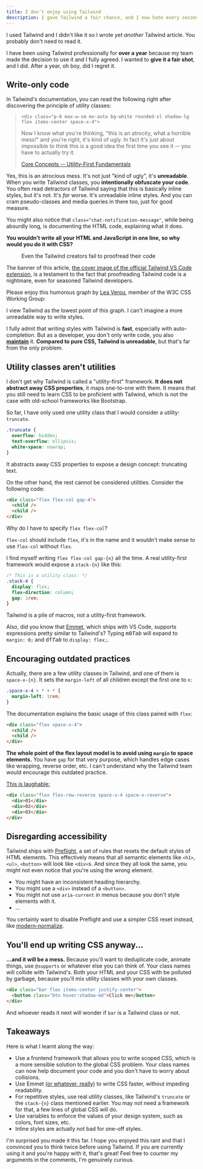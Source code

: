 ```yaml
---
title: I don't enjoy using Tailwind
description: I gave Tailwind a fair chance, and I now hate every second of it.
---
```


<script context="module">
  import banner from './banner.png?enhanced&w=1600;800';
  import Tldr from '$lib/Tldr.svelte';
  export { banner };
</script>

<Tldr>

I used Tailwind and I didn't like it so I wrote _yet another_ Tailwind article. You probably don't need to read it.

</Tldr>

I have been using Tailwind professionally for **over a year** because my team made the decision to use it and I fully agreed. I wanted to **give it a fair shot**, and I did. After a year, oh boy, did I regret it.

## Write-only code

In Tailwind's documentation, you can read the following right after discovering the principle of utility classes:

> `<div class="p-6 max-w-sm mx-auto bg-white rounded-xl shadow-lg flex items-center space-x-4">`
>
> Now I know what you're thinking, "this is an atrocity, what a horrible mess!" and you're right, it's kind of ugly. In fact it's just about impossible to think this is a good idea the first time you see it -- you have to actually try it.
>
> [Core Concepts -- Utility-First Fundamentals](https://tailwindcss.com/docs/utility-first)

Yes, this is an atrocious mess. It's not just "kind of ugly", it's **unreadable**. When you write Tailwind classes, you **intentionally obfuscate your code**. You often read detractors of Tailwind saying that this is basically inline styles, but it's not. It's _far_ worse. It's unreadable inline styles. And you can cram pseudo-classes and media queries in there too, just for good measure.

You might also notice that `class="chat-notification-message"`, while being absurdly long, is documenting the HTML code, explaining what it does.

**You wouldn't write all your HTML and JavaScript in one line, so why would you do it with CSS?**

<figure>
<enhanced:img src={banner} alt="Cover of the official Tailwind VS Code extension, with inconsistencies circled" />
<figcaption>Even the Tailwind creators fail to proofread their code</figcaption>
</figure>

The banner of this article, [the cover image of the official Tailwind VS Code extension](https://github.com/tailwindlabs/tailwindcss-intellisense/blob/1f7e9e9149bd0f56bc1e9cdae703b1f407510582/packages/vscode-tailwindcss/.github/banner.png), is a testament to the fact that proofreading Tailwind code is a nightmare, even for seasoned Tailwind developers.

Please enjoy this humorous graph by [Lea Verou](https://twitter.com/LeaVerou/status/1306001020636540934), member of the W3C CSS Working Group:

<figure>
<enhanced:img src="./over-time.png?w=1600;800" alt="Code readability becomes the most important developer concern over time" />
</figure>

I view Tailwind as the lowest point of this graph. I can't imagine a more unreadable way to write styles.

I fully admit that writing styles with Tailwind is **fast**, especially with auto-completion. But as a developer, you don't only write code, you also [**maintain**](./maintainable-software) it. **Compared to pure CSS, Tailwind is unreadable**, but that's far from the only problem.

## Utility classes aren't utilities

I don't get why Tailwind is called a "utility-first" framework. **It does not abstract away CSS properties**, it maps one-to-one with them. It means that you still need to learn CSS to be proficient with Tailwind, which is not the case with old-school frameworks like Bootstrap.

So far, I have only used one utility class that I would consider a utility: `truncate`.

```css
.truncate {
  overflow: hidden;
  text-overflow: ellipsis;
  white-space: nowrap;
}
```

It abstracts away CSS properties to expose a design concept: truncating text.

On the other hand, the rest cannot be considered utilities. Consider the following code:

```html
<div class="flex flex-col gap-4">
  <child />
  <child />
</div>
```

Why do I have to specify `flex flex-col`?

`flex-col` should include `flex`, it's in the name and it wouldn't make sense to use `flex-col` without `flex`.

I find myself writing `flex flex-col gap-{n}` all the time. A real utility-first framework would expose a `stack-{n}` like this:

```css
/* This is a utility class: */
.stack-4 {
  display: flex;
  flex-direction: column;
  gap: 1rem;
}
```

Tailwind is a pile of macros, not a utility-first framework.

Also, did you know that [Emmet](https://github.com/emmetio/emmet), which ships with VS Code, supports expressions pretty similar to Tailwind's? Typing <kbd>m</kbd><kbd>0</kbd><kbd>_Tab_</kbd> will expand to `margin: 0;` and <kbd>d</kbd><kbd>f</kbd><kbd>_Tab_</kbd> to `display: flex;`.

## Encouraging outdated practices

Actually, there are a few utility classes in Tailwind, and one of them is `space-x-{n}`. It sets the `margin-left` of all children except the first one to `n`:

```css
.space-x-4 > * + * {
  margin-left: 1rem;
}
```

The documentation explains the basic usage of this class paired with `flex`:

```html
<div class="flex space-x-4">
  <child />
  <child />
</div>
```

**The whole point of the flex layout model is to avoid using `margin` to space elements.** You have `gap` for that very purpose, which handles edge cases like wrapping, reverse order, etc. I can't understand why the Tailwind team would encourage this outdated practice.

[This is laughable:](https://tailwindcss.com/docs/space#reversing-children-order)

```html
<div class="flex flex-row-reverse space-x-4 space-x-reverse">
  <div>01</div>
  <div>02</div>
  <div>03</div>
</div>
```

## Disregarding accessibility

Tailwind ships with [Preflight](https://tailwindcss.com/docs/preflight), a set of rules that resets the default styles of HTML elements. This effectively means that all semantic elements like `<h1>`, `<ul>`, `<button>` will look like `<div>`s. And since they all look the same, you might not even notice that you're using the wrong element.

- You might have an inconsistent heading hierarchy.
- You might use a `<div>` instead of a `<button>`.
- You might not use `aria-current` in menus because you don't style elements with it.
- ...

You certainly want to disable Preflight and use a simpler CSS reset instead, like [modern-normalize](https://github.com/sindresorhus/modern-normalize).

## You'll end up writing CSS anyway...

**...and it will be a mess.** Because you'll want to deduplicate code, animate things, use `@supports` or whatever else you can think of. Your class names will collide with Tailwind's. Both your HTML and your CSS with be polluted by garbage, because you'll mix utility classes with your own classes.

```html
<div class="bar flex items-center justify-center">
  <button class="btn hover:shadow-md">Click me</button>
</div>
```

And whoever reads it next will wonder if `bar` is a Tailwind class or not.

## Takeaways

Here is what I learnt along the way:

- Use a frontend framework that allows you to write scoped CSS, which is a more sensible solution to the global CSS problem. Your class names can now help document your code and you don't have to worry about collisions.
- Use Emmet ([or whatever, really](https://github.com/rstacruz/vim-hyperstyle)) to write CSS faster, without impeding readability.
- For repetitive styles, use real utility classes, like Tailwind's `truncate` or the `stack-{n}` class mentioned earlier. You may not need a framework for that, a few lines of global CSS will do.
- Use variables to enforce the values of your design system, such as colors, font sizes, etc.
- Inline styles are actually not bad for one-off styles.

I'm surprised you made it this far. I hope you enjoyed this rant and that I convinced you to think twice before using Tailwind. If you are currently using it and you're happy with it, that's great! Feel free to counter my arguments in the comments, I'm genuinely curious.
